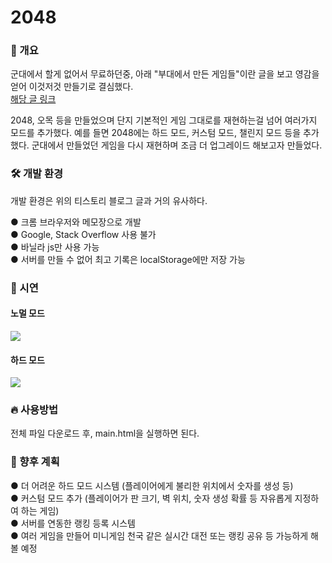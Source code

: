 # 2048

### 📌 개요

군대에서 할게 없어서 무료하던중, 아래 "부대에서 만든 게임들"이란 글을 보고 영감을 얻어 이것저것 만들기로 결심했다.</br>
[해당 글 링크](https://yongj.in/development/html-games/)

2048, 오목 등을 만들었으며 단지 기본적인 게임 그대로를 재현하는걸 넘어 여러가지 모드를 추가했다.
예를 들면 2048에는 하드 모드, 커스텀 모드, 챌린지 모드 등을 추가했다.
군대에서 만들었던 게임을 다시 재현하며 조금 더 업그레이드 해보고자 만들었다.
<br/>
### 🛠 개발 환경
개발 환경은 위의 티스토리 블로그 글과 거의 유사하다. </br>

● 크롬 브라우저와 메모장으로 개발 </br>
● Google, Stack Overflow 사용 불가 </br>
● 바닐라 js만 사용 가능 </br>
● 서버를 만들 수 없어 최고 기록은 localStorage에만 저장 가능 </br>

### 🎥 시연

#### 노멀 모드
<img src = "https://user-images.githubusercontent.com/55117706/277104555-98e914f3-b065-4266-bbd7-a23bb6df6afb.gif">
<br/>

#### 하드 모드
<img src = "https://user-images.githubusercontent.com/55117706/277104592-b834bce4-7c12-4fe1-b575-a6d9282063c7.gif">
<br/>

### 🔥 사용방법

전체 파일 다운로드 후, main.html을 실행하면 된다.

### 📖 향후 계획
● 더 어려운 하드 모드 시스템 (플레이어에게 불리한 위치에서 숫자를 생성 등)</br>
● 커스텀 모드 추가 (플레이어가 판 크기, 벽 위치, 숫자 생성 확률 등 자유롭게 지정하여 하는 게임)</br>
● 서버를 연동한 랭킹 등록 시스템</br>
● 여러 게임을 만들어 미니게임 천국 같은 실시간 대전 또는 랭킹 공유 등 가능하게 해볼 예정</br>
